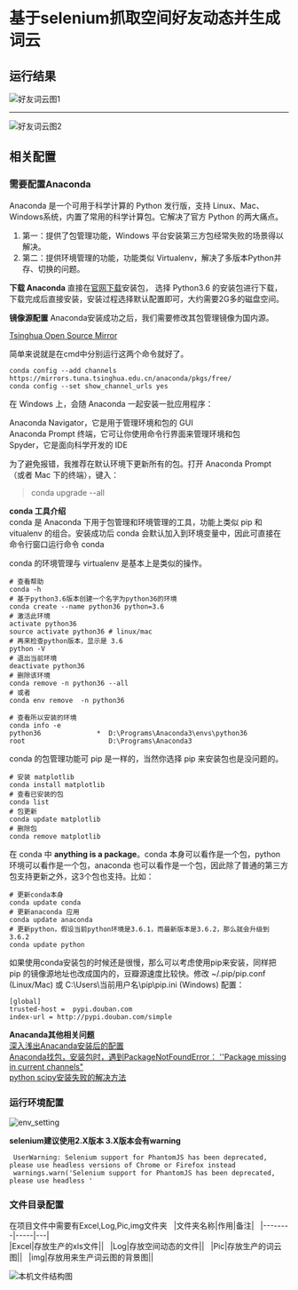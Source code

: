 # 基于selenium抓取空间好友动态并生成词云  

## 运行结果  

![好友词云图1](https://github.com/binbinErices/python_crawler/blob/master/img/qq_spider3.png?raw=true)  

---
 
![好友词云图2](https://github.com/binbinErices/python_crawler/blob/master/img/qq_spider4.png?raw=true)  

## 相关配置  

### 需要配置Anaconda   

Anaconda 是一个可用于科学计算的 Python 发行版，支持 Linux、Mac、Windows系统，内置了常用的科学计算包。它解决了官方 Python 的两大痛点。  

1. 第一：提供了包管理功能，Windows 平台安装第三方包经常失败的场景得以解决。 
2. 第二：提供环境管理的功能，功能类似 Virtualenv，解决了多版本Python并存、切换的问题。  

**下载 Anaconda** 
直接在[官网下载](https://www.anaconda.com/download/)安装包， 选择 Python3.6 的安装包进行下载，下载完成后直接安装，安装过程选择默认配置即可，大约需要2G多的磁盘空间。  

**镜像源配置** 
Anaconda安装成功之后，我们需要修改其包管理镜像为国内源。  

[Tsinghua Open Source Mirror](https://mirrors.tuna.tsinghua.edu.cn/help/anaconda/)  

简单来说就是在cmd中分别运行这两个命令就好了。  
```
conda config --add channels https://mirrors.tuna.tsinghua.edu.cn/anaconda/pkgs/free/  
conda config --set show_channel_urls yes  
```

在 Windows 上，会随 Anaconda 一起安装一批应用程序：  

Anaconda Navigator，它是用于管理环境和包的 GUI  
Anaconda Prompt 终端，它可让你使用命令行界面来管理环境和包  
Spyder，它是面向科学开发的 IDE  

为了避免报错，我推荐在默认环境下更新所有的包。打开 Anaconda Prompt （或者 Mac 下的终端），键入：  
> conda upgrade --all  


**conda 工具介绍**  
conda 是 Anaconda 下用于包管理和环境管理的工具，功能上类似 pip 和 vitualenv 的组合。安装成功后 conda 会默认加入到环境变量中，因此可直接在命令行窗口运行命令 conda  

conda 的环境管理与 virtualenv 是基本上是类似的操作。  

```
# 查看帮助
conda -h 
# 基于python3.6版本创建一个名字为python36的环境
conda create --name python36 python=3.6 
# 激活此环境
activate python36  
source activate python36 # linux/mac
# 再来检查python版本，显示是 3.6
python -V  
# 退出当前环境
deactivate python36 
# 删除该环境
conda remove -n python36 --all
# 或者 
conda env remove  -n python36

# 查看所以安装的环境
conda info -e
python36              *  D:\Programs\Anaconda3\envs\python36
root                     D:\Programs\Anaconda3
```

conda 的包管理功能可 pip 是一样的，当然你选择 pip 来安装包也是没问题的。

```
# 安装 matplotlib 
conda install matplotlib
# 查看已安装的包
conda list 
# 包更新
conda update matplotlib
# 删除包
conda remove matplotlib

```

在 conda 中 **anything is a package**。conda 本身可以看作是一个包，python 环境可以看作是一个包，anaconda 也可以看作是一个包，因此除了普通的第三方包支持更新之外，这3个包也支持。比如：  

```
# 更新conda本身
conda update conda
# 更新anaconda 应用
conda update anaconda
# 更新python，假设当前python环境是3.6.1，而最新版本是3.6.2，那么就会升级到3.6.2
conda update python

```

如果使用conda安装包的时候还是很慢，那么可以考虑使用pip来安装，同样把 pip 的镜像源地址也改成国内的，豆瓣源速度比较快。修改 ~/.pip/pip.conf (Linux/Mac) 或 C:\Users\当前用户名\pip\pip.ini (Windows) 配置：  

```
[global]
trusted-host =  pypi.douban.com
index-url = http://pypi.douban.com/simple
```
**Anacanda其他相关问题**   
[深入浅出Anacanda安装后的配置](https://blog.csdn.net/erice_s/article/details/80156334)    
[Anaconda找包，安装包时，遇到PackageNotFoundError： ''Package missing in current channels"](https://blog.csdn.net/erice_s/article/details/80156191)  
[python scipy安装失败的解决方法](https://blog.csdn.net/erice_s/article/details/80151977)  

### 运行环境配置
![env_setting](https://github.com/binbinErices/python_crawler/blob/master/img/qq_spider2.png?raw=true)  

**selenium建议使用2.X版本  3.X版本会有warning**  

```
 UserWarning: Selenium support for PhantomJS has been deprecated, please use headless versions of Chrome or Firefox instead
 warnings.warn('Selenium support for PhantomJS has been deprecated, please use headless '
```

### 文件目录配置  

在项目文件中需要有Excel,Log,Pic,img文件夹  
|文件夹名称|作用|备注|  
|--------|-----|---|  
|Excel|存放生产的xls文件||  
|Log|存放空间动态的文件||  
|Pic|存放生产的词云图||  
|img|存放用来生产词云图的背景图||  

![本机文件结构图](https://github.com/binbinErices/python_crawler/blob/master/img/qq_spider1.png?raw=true)



